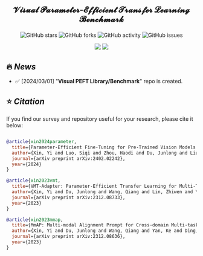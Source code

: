 ## <p align=center>𝓥𝓲𝓼𝓾𝓪𝓵 𝓟𝓪𝓻𝓪𝓶𝓮𝓽𝓮𝓻-𝓔𝓯𝓯𝓲𝓬𝓲𝓮𝓷𝓽 𝓣𝓻𝓪𝓷𝓼𝓯𝓮𝓻 𝓛𝓮𝓪𝓻𝓷𝓲𝓷𝓰 𝓑𝓮𝓷𝓬𝓱𝓶𝓪𝓻𝓴</p>
<div align=center>
<p>
 
 ![GitHub stars](https://img.shields.io/github/stars/synbol/Parameter-Efficient-Transfer-Learning-Benchmark.svg?color=red&style=for-the-badge) 
 ![GitHub forks](https://img.shields.io/github/forks/synbol/Parameter-Efficient-Transfer-Learning-Benchmark.svg?style=for-the-badge) 
 ![GitHub activity](https://img.shields.io/github/last-commit/synbol/Parameter-Efficient-Transfer-Learning-Benchmark?color=yellow&style=for-the-badge) 
 ![GitHub issues](https://img.shields.io/github/issues/synbol/Parameter-Efficient-Transfer-Learning-Benchmark?style=for-the-badge)
 
 <a href=''><img src='https://img.shields.io/badge/Project-Page-Green'></a>
 <a href=''><img src='https://img.shields.io/badge/UPEB-Arxiv-red'></a> 
</p>
</div>

## 🔥 <span id="head1"> *News* </span>
* ✅ [2024/03/01] "**Visual PEFT Library/Benchmark**" repo is created.




## ⭐ <span id="head1"> *Citation* </span>

If you find our survey and repository useful for your research, please cite it below:

```bibtex

@article{xin2024parameter,
  title={Parameter-Efficient Fine-Tuning for Pre-Trained Vision Models: A Survey},
  author={Xin, Yi and Luo, Siqi and Zhou, Haodi and Du, Junlong and Liu, Xiaohong and Fan, Yue and Li, Qing and Du, Yuntao},
  journal={arXiv preprint arXiv:2402.02242},
  year={2024}
}

@article{xin2023vmt,
  title={VMT-Adapter: Parameter-Efficient Transfer Learning for Multi-Task Dense},
  author={Xin, Yi and Du, Junlong and Wang, Qiang and Lin, Zhiwen and Yan, Ke},
  journal={arXiv preprint arXiv:2312.08733},
  year={2023}
}

@article{xin2023mmap,
  title={MmAP: Multi-modal Alignment Prompt for Cross-domain Multi-task Learning},
  author={Xin, Yi and Du, Junlong and Wang, Qiang and Yan, Ke and Ding, Shouhong},
  journal={arXiv preprint arXiv:2312.08636},
  year={2023}
}

```


